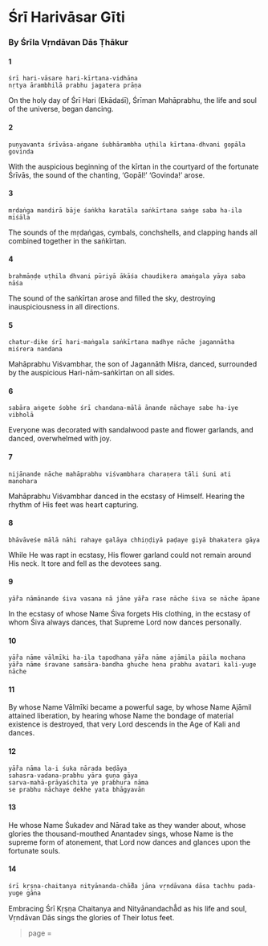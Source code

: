 # Śrī Harivāsar Gīti

### By Śrīla Vṛndāvan Dās Ṭhākur

#### 1

    śrī hari-vāsare hari-kīrtana-vidhāna
    nṛtya ārambhilā prabhu jagatera prāṇa

On the holy day of Śrī Hari (Ekādaśī), Śrīman Mahāprabhu, the life and soul of the universe, began dancing.

#### 2

    puṇyavanta śrīvāsa-aṅgane śubhārambha uṭhila kīrtana-dhvani gopāla govinda

With the auspicious beginning of the kīrtan in the courtyard of the fortunate Śrīvās, the sound of the chanting, ‘Gopāl!’ ‘Govinda!’ arose.

#### 3

    mṛdaṅga mandirā bāje śaṅkha karatāla saṅkīrtana saṅge saba ha-ila miśāla

The sounds of the mṛdaṅgas, cymbals, conchshells, and clapping hands all combined together in the saṅkīrtan.

#### 4

    brahmāṇḍe uṭhila dhvani pūriyā ākāśa chaudikera amaṅgala yāya saba nāśa

The sound of the saṅkīrtan arose and filled the sky, destroying inauspiciousness in all directions.

#### 5

    chatur-dike śrī hari-maṅgala saṅkīrtana madhye nāche jagannātha miśrera nandana

Mahāprabhu Viśvambhar, the son of Jagannāth Miśra, danced, surrounded by the auspicious Hari-nām-saṅkīrtan on all sides.

#### 6

    sabāra aṅgete śobhe śrī chandana-mālā ānande nāchaye sabe ha-iye vibholā

Everyone was decorated with sandalwood paste and flower garlands, and danced, overwhelmed with joy.

#### 7

    nijānande nāche mahāprabhu viśvambhara charaṇera tāli śuni ati manohara

Mahāprabhu Viśvambhar danced in the ecstasy of Himself. Hearing the rhythm of His feet was heart capturing.

#### 8

    bhāvāveśe mālā nāhi rahaye galāya chhiṇḍiyā paḍaye giyā bhakatera gāya

While He was rapt in ecstasy, His flower garland could not remain around His neck. It tore and fell as the devotees sang.

#### 9

    yā̐ra nāmānande śiva vasana nā jāne yā̐ra rase nāche śiva se nāche āpane

In the ecstasy of whose Name Śiva forgets His clothing, in the ecstasy of whom Śiva always dances, that Supreme Lord now dances personally.

#### 10

    yā̐ra nāme vālmīki ha-ila tapodhana yā̐ra nāme ajāmila pāila mochana
    yā̐ra nāme śravane saṁsāra-bandha ghuche hena prabhu avatari kali-yuge nāche


#### 11


By whose Name Vālmīki became a powerful sage, by whose Name Ajāmil attained liberation, by hearing whose Name the bondage of material existence is destroyed, that very Lord descends in the Age of Kali and dances.

#### 12

    yā̐ra nāma la-i śuka nārada beḍāya
    sahasra-vadana-prabhu yāra guṇa gāya
    sarva-mahā-prāyaśchita ye prabhura nāma
    se prabhu nāchaye dekhe yata bhāgyavān


#### 13


He whose Name Śukadev and Nārad take as they wander about, whose glories the thousand-mouthed Anantadev sings, whose Name is the supreme form of atonement, that Lord now dances and glances upon the fortunate souls.

#### 14

    śrī kṛṣṇa-chaitanya nityānanda-chā̐da jāna vṛndāvana dāsa tachhu pada-yuge gāna

Embracing Śrī Kṛṣṇa Chaitanya and Nityānandachā̐d as his life and soul, Vṛndāvan Dās sings the glories of Their lotus
feet.


> page = 
